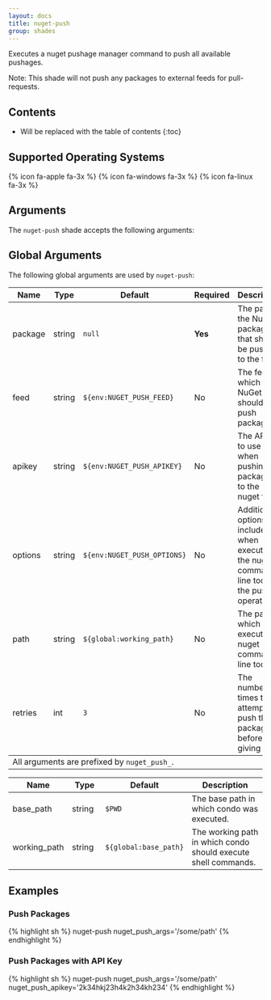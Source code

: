 ```yaml
---
layout: docs
title: nuget-push
group: shades
---
```


Executes a nuget pushage manager command to push all available pushages.

Note: This shade will not push any packages to external feeds for pull-requests.

## Contents

* Will be replaced with the table of contents
{:toc}

## Supported Operating Systems

{% icon fa-apple fa-3x %} {% icon fa-windows fa-3x %} {% icon fa-linux fa-3x %}

## Arguments

The `nuget-push` shade accepts the following arguments:

<div class="table-responsive">
    <table class="table table-bordered table-striped">
    <thead>
        <tr>
            <th style="width:100px;">Name</th>
            <th style="width:50px;">Type</th>
            <th style="width:50px;">Default</th>
            <th style="width:25px;">Required</th>
            <th>Description</th>
        </tr>
    </thead>
    <tbody>
        <tr>
            <td>package</td>
            <td>string</td>
            <td><code>null</code></td>
            <td><strong>Yes</strong></td>
            <td>The path to the NuGet package that should be pushed to the feed.</td>
        </tr>
        <tr>
            <td>feed</td>
            <td>string</td>
            <td><code>${env:NUGET_PUSH_FEED}</code></td>
            <td>No</td>
            <td>The feed to which NuGet should push packages.</td>
        </tr>
        <tr>
            <td>apikey</td>
            <td>string</td>
            <td><code>${env:NUGET_PUSH_APIKEY}</code></td>
            <td>No</td>
            <td>The API key to use when pushing packages to the nuget feed.</td>
        </tr>
        <tr>
            <td>options</td>
            <td>string</td>
            <td><code>${env:NUGET_PUSH_OPTIONS}</code></td>
            <td>No</td>
            <td>Additional options to include when executing the nuget command line tool for the push operation.</td>
        </tr>
        <tr>
            <td>path</td>
            <td>string</td>
            <td><code>${global:working_path}</code></td>
            <td>No</td>
            <td>The path in which to execute the nuget command line tool.</td>
        </tr>
        <tr>
            <td>retries</td>
            <td>int</td>
            <td><code>3</code></td>
            <td>No</td>
            <td>The number of times to attempt to push the package before giving up.</td>
        </tr>
    </tbody>
    <tfooter>
        <tr>
            <td colspan="5">All arguments are prefixed by <code>nuget_push_</code>.</td>
        </tr>
    </tfooter>
</div>

## Global Arguments

The following global arguments are used by `nuget-push`:

<div class="table-responsive">
    <table class="table table-bordered table-striped">
    <thead>
        <tr>
            <th style="width:100px;">Name</th>
            <th style="width:50px;">Type</th>
            <th style="width:50px;">Default</th>
            <th>Description</th>
        </tr>
    </thead>
    <tbody>
        <tr>
            <td>base_path</td>
            <td>string</td>
            <td><code>$PWD</code></td>
            <td>The base path in which condo was executed.</td>
        </tr>
        <tr>
            <td>working_path</td>
            <td>string</td>
            <td><code>${global:base_path}</code></td>
            <td>The working path in which condo should execute shell commands.</td>
        </tr>
    </tbody>
    </table>
</div>

## Examples

### Push Packages

{% highlight sh %}
nuget-push nuget_push_args='/some/path'
{% endhighlight %}

### Push Packages with API Key

{% highlight sh %}
nuget-push nuget_push_args='/some/path' nuget_push_apikey='2k34hkj23h4k2h34kh234'
{% endhighlight %}
